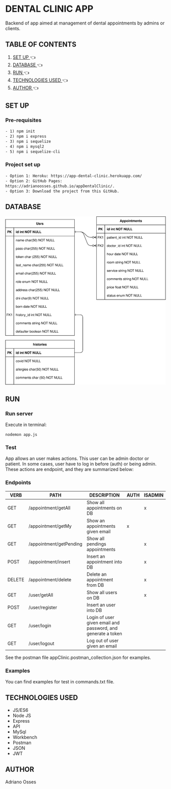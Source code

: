 # DENTAL CLINIC APP
Backend of app aimed at management of dental appointments by admins or clients.
## TABLE OF CONTENTS
1. [ SET UP ](#inst) :point_left:
2. [ DATABASE ](#db) :point_left:
3. [ RUN ](#run) :point_left:
4. [ TECHNOLOGIES USED ](#tech) :point_left:
5. [ AUTHOR ](#author) :point_left:

<a name="inst"></a>
## SET UP
### Pre-requisites
    - 1) npm init
    - 2) npm i express
    - 3) npm i sequelize
    - 4) npm i mysql2
    - 5) npm i sequelize-cli

### Project set up
    - Option 1: Heroku: https://app-dental-clinic.herokuapp.com/
    - Option 2: GitHub Pages: https://adrianoosses.github.io/appDentalClinic/.
    - Option 3: Download the project from this GitHub.

<a name="db"></a>
## DATABASE
<img src="./entity-relationship-diagram.svg">

<a name="run"></a>
## RUN
### Run server
Execute in terminal:
```
nodemon app.js
```
### Test
App allows an user makes actions. This user can be admin doctor or patient. In some cases, user have to log in before (auth) or being admin. These actions are endpoint, and they are summarized below: 
### Endpoints
| VERB| PATH|DESCRIPTION|AUTH|ISADMIN|
| ----- | ---- | ---- | ---- | ---- |
| GET | /appointment/getAll | Show all appointments on DB |  | x |
| GET | /appointment/getMy | Show an appointments given email | x |  |
| GET | /appointment/getPending | Show all pendings appointments |  | x |
| POST| /appointment/insert | Insert an appointment into DB | | x |
| DELETE | /appointment/delete | Delete an appointment from DB | | x |
| GET | /user/getAll | Show all users on DB |  | x |
| POST | /user/register | Insert an user into DB |  | |
| GET | /user/login | Login of user given email and password, and generate a token |  |  |
| GET | /user/logout | Log out of user given an email |  |  |

See the postman file appClinic.postman_collection.json for examples.

### Examples
You can find examples for test in commands.txt file.

<a name="tech"></a>
## TECHNOLOGIES USED
- JS/ES6
- Node JS
- Express
- API
- MySql
- Workbench
- Postman
- JSON
- JWT

<a name="author"></a>
## AUTHOR
Adriano Osses


